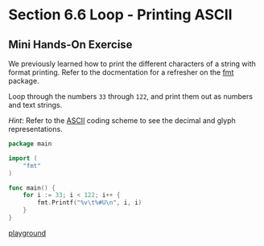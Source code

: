 # Section 6.6 Loop - Printing ASCII  
  
## Mini Hands-On Exercise  
  
We previously learned how to print the different characters of a string with format printing. Refer to the docmentation for a refresher on the [fmt](https://golang.org/pkg/fmt/) package.  
  
Loop through the numbers `33` through `122`, and print them out as numbers and text strings.  
  
*Hint*: Refer to the [ASCII](https://en.wikipedia.org/wiki/ASCII) coding scheme to see the decimal and glyph representations.  
  
```go
package main

import (
	"fmt"
)

func main() {
	for i := 33; i < 122; i++ {
		fmt.Printf("%v\t%#U\n", i, i)
	}
}

```
[playground](https://play.golang.org/p/y4OzIKta2M)

